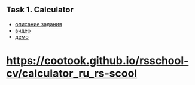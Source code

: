 
## Task 1. Calculator
- [описание задания](https://github.com/rolling-scopes-school/tasks/blob/master/tasks/ready-projects/calculator.md)
- [видео](https://youtu.be/VHGaBc9OcXU)
- [демо](https://irinainina.github.io/ready-projects/calculator-ru/)

# https://cootook.github.io/rsschool-cv/calculator_ru_rs-scool

